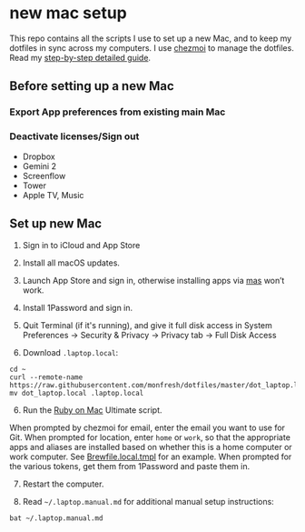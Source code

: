 # new mac setup

This repo contains all the scripts I use to set up a new Mac, and to keep my dotfiles in sync across my computers. I use [chezmoi](https://www.chezmoi.io/) to manage the dotfiles. Read my [step-by-step detailed guide](https://www.moncefbelyamani.com/automating-the-setup-of-a-new-mac-with-all-your-apps-preferences-and-development-tools/).

## Before setting up a new Mac

### Export App preferences from existing main Mac

### Deactivate licenses/Sign out

- Dropbox
- Gemini 2
- Screenflow
- Tower
- Apple TV, Music

## Set up new Mac

1. Sign in to iCloud and App Store

1. Install all macOS updates.

1. Launch App Store and sign in, otherwise installing apps via [mas](https://github.com/mas-cli/mas) won’t work.

1. Install 1Password and sign in.

1. Quit Terminal (if it's running), and give it full disk access in System Preferences -> Security & Privacy -> Privacy tab -> Full Disk Access

1. Download `.laptop.local`:

```shell
cd ~
curl --remote-name https://raw.githubusercontent.com/monfresh/dotfiles/master/dot_laptop.local
mv dot_laptop.local .laptop.local
```

6. Run the [Ruby on Mac](https://www.rubyonmac.dev) Ultimate script.

When prompted by chezmoi for email, enter the email you want to use for Git.
When prompted for location, enter `home` or `work`, so that the appropriate apps
and aliases are installed based on whether this is a home computer or work computer.
See [Brewfile.local.tmpl](https://github.com/monfresh/dotfiles/blob/master/Brewfile.local.tmpl) for an example.
When prompted for the various tokens, get them from 1Password and paste them in.

7. Restart the computer.

8. Read `~/.laptop.manual.md` for additional manual setup instructions:

```shell
bat ~/.laptop.manual.md
```

